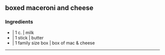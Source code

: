## boxed maceroni and cheese

### Ingredients

* | 1 c.              | milk
* | 1 stick           | butter
* | 1 family size box | box of mac & cheese

---

